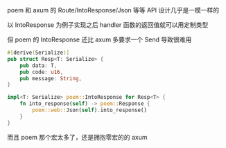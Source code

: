 poem 和 axum 的 Route/IntoResponse/Json 等等 API 设计几乎是一模一样的

以 IntoResponse 为例子实现之后 handler 函数的返回值就可以用定制类型

但 poem 的 IntoResponse 还比 axum 多要求一个 Send 导致很难用

```rust
#[derive(Serialize)]
pub struct Resp<T: Serialize> {
    pub data: T,
    pub code: u16,
    pub message: String,
}

impl<T: Serialize> poem::IntoResponse for Resp<T> {
    fn into_response(self) -> poem::Response {
        poem::web::Json(self).into_response()
    }
}
```

而且 poem 那个宏太多了，还是拥抱零宏的的 axum

